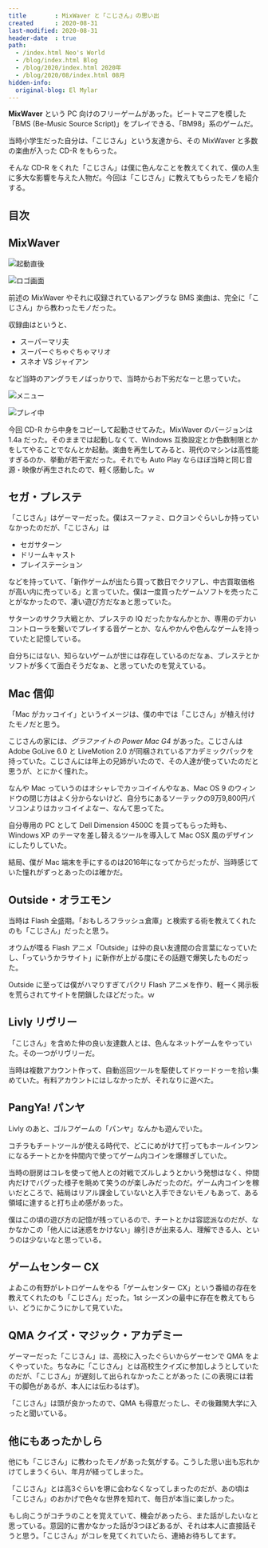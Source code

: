 ```yaml
---
title        : MixWaver と「こじさん」の思い出
created      : 2020-08-31
last-modified: 2020-08-31
header-date  : true
path:
  - /index.html Neo's World
  - /blog/index.html Blog
  - /blog/2020/index.html 2020年
  - /blog/2020/08/index.html 08月
hidden-info:
  original-blog: El Mylar
---
```


**MixWaver** という PC 向けのフリーゲームがあった。ビートマニアを模した「BMS (Be-Music Source Script)」をプレイできる、「BM98」系のゲームだ。

当時小学生だった自分は、「こじさん」という友達から、その MixWaver と多数の楽曲が入った CD-R をもらった。

そんな CD-R をくれた「こじさん」は僕に色んなことを教えてくれて、僕の人生に多大な影響を与えた人物だ。今回は「こじさん」に教えてもらったモノを紹介する。

## 目次

## MixWaver

![起動直後](./31-01-02.png)

![ロゴ画面](./31-01-03.png)

前述の MixWaver やそれに収録されているアングラな BMS 楽曲は、完全に「こじさん」から教わったモノだった。

収録曲はというと、

- スーパーマリ夫
- スーパーぐちゃぐちゃマリオ
- スネオ VS ジャイアン

など当時のアングラモノばっかりで、当時からお下劣だなーと思っていた。

![メニュー](./31-01-04.png)

![プレイ中](./31-01-01.png)

今回 CD-R から中身をコピーして起動させてみた。MixWaver のバージョンは 1.4a だった。そのままでは起動しなくて、Windows 互換設定とか色数制限とかをしてやることでなんとか起動。楽曲を再生してみると、現代のマシンは高性能すぎるのか、挙動が若干変だった。それでも Auto Play ならほぼ当時と同じ音源・映像が再生されたので、軽く感動した。ｗ

## セガ・プレステ

「こじさん」はゲーマーだった。僕はスーファミ、ロクヨンぐらいしか持っていなかったのだが、「こじさん」は

- セガサターン
- ドリームキャスト
- プレイステーション

などを持っていて、「新作ゲームが出たら買って数日でクリアし、中古買取価格が高い内に売っている」と言っていた。僕は一度買ったゲームソフトを売ったことがなかったので、凄い遊び方だなぁと思っていた。

サターンのサクラ大戦とか、プレステの IQ だったかなんかとか、専用のデカいコントローラを繋いでプレイする音ゲーとか、なんやかんや色んなゲームを持っていたと記憶している。

自分ちにはない、知らないゲームが世には存在しているのだなぁ、プレステとかソフトが多くて面白そうだなぁ、と思っていたのを覚えている。

## Mac 信仰

「Mac がカッコイイ」というイメージは、僕の中では「こじさん」が植え付けたモノだと思う。

こじさんの家には、*グラファイトの Power Mac G4* があった。こじさんは Adobe GoLive 6.0 と LiveMotion 2.0 が同梱されているアカデミックパックを持っていた。こじさんには年上の兄姉がいたので、その人達が使っていたのだと思うが、とにかく憧れた。

なんや Mac っていうのはオシャレでカッコイイんやなぁ、Mac OS 9 のウィンドウの閉じ方はよく分からないけど、自分ちにあるソーテックの9万9,800円パソコンよりはカッコイイよなー、なんて思ってた。

自分専用の PC として Dell Dimension 4500C を買ってもらった時も、Windows XP のテーマを差し替えるツールを導入して Mac OSX 風のデザインにしたりしていた。

結局、僕が Mac 端末を手にするのは2016年になってからだったが、当時感じていた憧れがずっとあったのは確かだ。

## Outside・オラエモン

当時は Flash 全盛期。「おもしろフラッシュ倉庫」と検索する術を教えてくれたのも「こじさん」だったと思う。

オウムが喋る Flash アニメ「Outside」は仲の良い友達間の合言葉になっていたし、「っていうかラサイト」に新作が上がる度にその話題で爆笑したものだった。

Outside に至っては僕がハマりすぎてパクリ Flash アニメを作り、軽ーく掲示板を荒らされてサイトを閉鎖したほどだった。ｗ

## Livly リヴリー

「こじさん」を含めた仲の良い友達数人とは、色んなネットゲームをやっていた。その一つがリヴリーだ。

当時は複数アカウント作って、自動巡回ツールを駆使してドゥードゥーを拾い集めていた。有料アカウントにはしなかったが、それなりに遊べた。

## PangYa! パンヤ

Livly のあと、ゴルフゲームの「パンヤ」なんかも遊んでいた。

コチラもチートツールが使える時代で、どこにめがけて打ってもホールインワンになるチートとかを仲間内で使ってゲーム内コインを爆稼ぎしていた。

当時の厨房はコレを使って他人との対戦でズルしようとかいう発想はなく、仲間内だけでバグった様子を眺めて笑うのが楽しみだったのだ。ゲーム内コインを稼いだところで、結局はリアル課金していないと入手できないモノもあって、ある領域に達すると打ち止め感があった。

僕はこの頃の遊び方の記憶が残っているので、チートとかは容認派なのだが、なかなかこの「他人には迷惑をかけない」線引きが出来る人、理解できる人、というのは少ないなと思っている。

## ゲームセンター CX

よゐこの有野がレトロゲームをやる「ゲームセンター CX」という番組の存在を教えてくれたのも「こじさん」だった。1st シーズンの最中に存在を教えてもらい、どうにかこうにかして見ていた。

## QMA クイズ・マジック・アカデミー

ゲーマーだった「こじさん」は、高校に入ったぐらいからゲーセンで QMA をよくやっていた。ちなみに「こじさん」とは高校生クイズに参加しようとしていたのだが、「こじさん」が遅刻して出られなかったことがあった (この表現には若干の脚色があるが、本人には伝わるはず)。

「こじさん」は頭が良かったので、QMA も得意だったし、その後難関大学に入ったと聞いている。

## 他にもあったかしら

他にも「こじさん」に教わったモノがあった気がする。こうした思い出も忘れかけてしまうくらい、年月が経ってしまった。

「こじさん」とは高3ぐらいを堺に会わなくなってしまったのだが、あの頃は「こじさん」のおかげで色々な世界を知れて、毎日が本当に楽しかった。

もし向こうがコチラのことを覚えていて、機会があったら、また話がしたいなと思っている。意図的に書かなかった話が3つほどあるが、それは本人に直接話そうと思う。「こじさん」がコレを見てくれていたら、連絡お待ちしてます。
